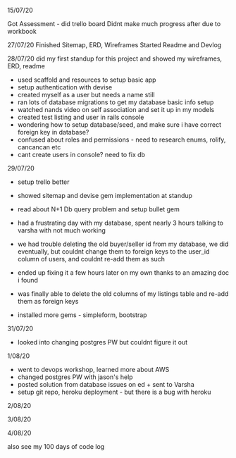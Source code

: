 15/07/20

Got Assessment - did trello board
Didnt make much progress after due to workbook

27/07/20
Finished Sitemap, ERD, Wireframes
Started Readme and Devlog

28/07/20
did my first standup for this project and showed my wireframes, ERD, readme

- used scaffold and resources to setup basic app
- setup authentication with devise
- created myself as a user but needs a name still
- ran lots of database migrations to get my database basic info setup
- watched nands video on self association and set it up in my models
- created test listing and user in rails console
- wondering how to setup database/seed, and make sure i have correct foreign key in database?
- confused about roles and permissions - need to research enums, rolify, cancancan etc
- cant create users in console? need to fix db



29/07/20
- setup trello better
- showed sitemap and devise gem implementation at standup
- read about N+1 Db query problem and setup bullet gem

- had a frustrating day with my database, spent nearly 3 hours talking to varsha with not much working
- we had trouble deleting the old buyer/seller id from my database, we did eventually, but couldnt change them to foreign keys to the user_id column of users, and couldnt re-add them as such
- ended up fixing it a few hours later on my own thanks to an amazing doc i found
- was finally able to delete the old columns of my listings table and re-add them as foreign keys
- installed more gems - simpleform, bootstrap

31/07/20
 - looked into changing postgres PW but couldnt figure it out

1/08/20

- went to devops workshop, learned more about AWS
- changed postgres PW with jason's help
- posted solution from database issues on ed + sent to Varsha
- setup git repo, heroku deployment - but there is a bug with heroku

2/08/20

3/08/20

4/08/20

also see my 100 days of code log